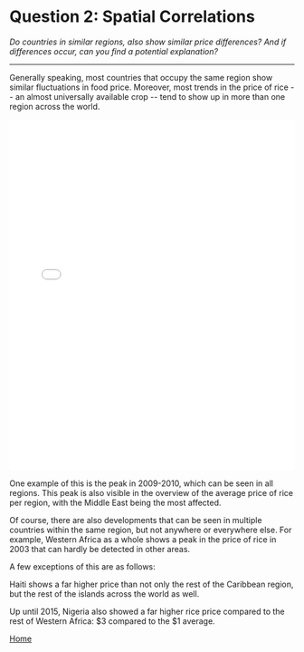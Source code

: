 # Question 2: Spatial Correlations
*Do countries in similar regions, also show similar price differences? And if differences occur, can you find a potential explanation?*

<hr>

Generally speaking, most countries that occupy the same region show similar fluctuations in food price. Moreover, most trends in the price of rice -- an almost universally available crop -- tend to show up in more than one region across the world.

<iframe src="/DAV/git/Tim/Graphs/region_overview.html"
    sandbox="allow-same-origin allow-scripts"
    height="620"
    width="100%"
    max-width="100%"
    scrolling="yes"
    seamless="seamless"
    frameborder="0">
</iframe>

One example of this is the peak in 2009-2010, which can be seen in all regions. This peak is also visible in the overview of the average price of rice per region, with the Middle East being the most affected.

Of course, there are also developments that can be seen in multiple countries within the same region, but not anywhere or everywhere else. For example, Western Africa as a whole shows a peak in the price of rice in 2003 that can hardly be detected in other areas.

A few exceptions of this are as follows:

<!-- Haiti graph -->

Haiti shows a far higher price than not only the rest of the Caribbean region, but the rest of the islands across the world as well.

<!-- Nigeria graph -->

Up until 2015, Nigeria also showed a far higher rice price compared to the rest of Western Africa: $3 compared to the $1 average.


<a href="/DAV/dashboard">Home</a>
